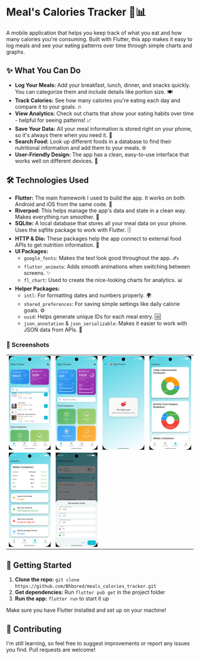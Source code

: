 # Meal's Calories Tracker 🍎📊

A mobile application that helps you keep track of what you eat and how many calories you're consuming. Built with Flutter, this app makes it easy to log meals and see your eating patterns over time through simple charts and graphs.

## ✨ What You Can Do

*   **Log Your Meals:** Add your breakfast, lunch, dinner, and snacks quickly. You can categorize them and include details like portion size. 🍽️
*   **Track Calories:** See how many calories you're eating each day and compare it to your goals. 🔥
*   **View Analytics:** Check out charts that show your eating habits over time - helpful for seeing patterns! 📈
*   **Save Your Data:** All your meal information is stored right on your phone, so it's always there when you need it. 💾
*   **Search Food:** Look up different foods in a database to find their nutritional information and add them to your meals. 🌐
*   **User-Friendly Design:** The app has a clean, easy-to-use interface that works well on different devices. 📱

## 🛠️ Technologies Used

*   **Flutter:** The main framework I used to build the app. It works on both Android and iOS from the same code. 💙
*   **Riverpod:** This helps manage the app's data and state in a clean way. Makes everything run smoother. 🚀
*   **SQLite:** A local database that stores all your meal data on your phone. Uses the sqflite package to work with Flutter. 🗄️
*   **HTTP & Dio:** These packages help the app connect to external food APIs to get nutrition information. 📡
*   **UI Packages:**
    *   `google_fonts`: Makes the text look good throughout the app. ✍️
    *   `flutter_animate`: Adds smooth animations when switching between screens. ✨
    *   `fl_chart`: Used to create the nice-looking charts for analytics. 📊
*   **Helper Packages:**
    *   `intl`: For formatting dates and numbers properly. 🌍
    *   `shared_preferences`: For saving simple settings like daily calorie goals. ⚙️
    *   `uuid`: Helps generate unique IDs for each meal entry. 🆔
    *   `json_annotation` & `json_serializable`: Makes it easier to work with JSON data from APIs. 🔄

### 📸 Screenshots

|                                                                                                                    |                                                                                                                    |                                                                                                                    |                                                                                                                    |
| :----------------------------------------------------------------------------------------------------------------: | :----------------------------------------------------------------------------------------------------------------: | :----------------------------------------------------------------------------------------------------------------: | :----------------------------------------------------------------------------------------------------------------: |
| ![1](https://github.com/Bhbored/meals_calories_tracker/blob/main/screenshots/Screenshot_1761113379.png) | ![2](https://github.com/Bhbored/meals_calories_tracker/blob/main/screenshots/Screenshot_1761117342.png) | ![3](https://github.com/Bhbored/meals_calories_tracker/blob/main/screenshots/Screenshot_1761117373.png) | ![4[]()](https://github.com/Bhbored/meals_calories_tracker/blob/main/screenshots/Screenshot_1761117385.png) |
| ![5](https://github.com/Bhbored/meals_calories_tracker/blob/main/screenshots/Screenshot_1761117387.png) | ![6](https://github.com/Bhbored/meals_calories_tracker/blob/main/screenshots/Screenshot_1761117395.png) |

## 🚀 Getting Started

1.  **Clone the repo:** `git clone https://github.com/Bhbored/meals_calories_tracker.git`
2.  **Get dependencies:** Run `flutter pub get` in the project folder
3.  **Run the app:** `flutter run` to start it up

Make sure you have Flutter installed and set up on your machine!

## 🤝 Contributing

I'm still learning, so feel free to suggest improvements or report any issues you find. Pull requests are welcome!
